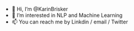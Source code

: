 - 👋 Hi, I’m @KarinBrisker
- 👀 I’m interested in NLP and Machine Learning
- 📫 You can reach me by Linkdin / email / Twitter

<!---
KarinBrisker/KarinBrisker is a ✨ special ✨ repository because its `README.md` (this file) appears on your GitHub profile.
You can click the Preview link to take a look at your changes.
--->
